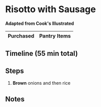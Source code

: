 Risotto with Sausage
====================
**Adapted from Cook's Illustrated**

Purchased  | Pantry Items
-----------  | ------------


Timeline (55 min total)
-----------




Steps
-----

1. **Brown** onions and then rice



Notes
-----